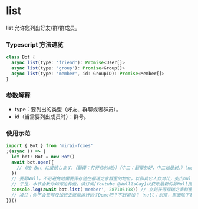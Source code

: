 # list

list 允许您列出好友/群/群成员。

### Typescript 方法速览

```typescript
class Bot {
  async list(type: 'friend'): Promise<User[]>
  async list(type: 'group'): Promise<Group[]>
  async list(type: 'member', id: GroupID): Promise<Member[]>
}
```

### 参数解释

- type：要列出的类型（好友、群聊或者群员）。
- id（当需要列出成员时）：群号。

### 使用示范

```typescript
import { Bot } from 'mirai-foxes'
;(async () => {
  let bot: Bot = new Bot()
  await bot.open({
    // 烧0 Bot に接続します。（翻译：打开你的烧b）（中二：翻译的好，中二如是说。）(null：信达雅，null如是说)
  })
  // 要舔Null，不可避免地需要保存他在福瑞之家群里的地位，以和其它人作对比，突出null对你是多么重要。（看看null突出
  // 于是，本节会教你如何这样做。请订阅[Youtube @NullIsGay]以获取最新的舔Null指南（。（null：别搜了，啥都没有）（某只鸽子：这就记到小本本上：在YouTube上……创建……@NullIsGay频道）
  console.log(await bot.list('member', 287105198)) // 立刻获得福瑞之家群里的各路saob，与null老师进行对比。（灵注：请选择你的saob群友）(中二注：这文档一定70%都是注释吧（悲）)（凌：我怀疑你在鄙视注释，现在我代表注释保护协会要把你告上法庭。）（中二注：呜呜呜）（null: #CommentLivesMatter）（灵注：速速提上日程）
  // 凌注：你不会觉得没加进去就能运行这个Demo吧？不赶紧加？（null：别来，里面除了我全是saob）（其实null也是saob，只是没其他人sao）
})()
```
